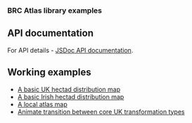 ### BRC Atlas library examples

## API documentation
For API details - [JSDoc API documentation](https://biologicalrecordscentre.github.io/brc-atlas/docs/api/).

## Working examples
- [A basic UK hectad distribution map](example-1.html)
- [A basic Irish hectad distribution map](example-3.html)
- [A local atlas map](example-4.html)
- [Animate transition between core UK transformation types](example-2.html)